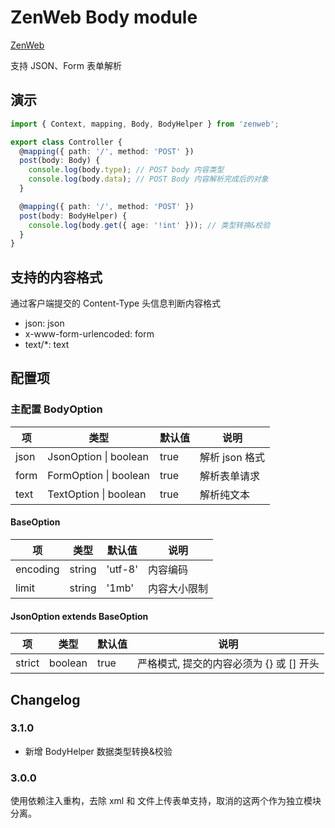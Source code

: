 # ZenWeb Body module

[ZenWeb](https://www.npmjs.com/package/zenweb)

支持 JSON、Form 表单解析

## 演示
```ts
import { Context, mapping, Body, BodyHelper } from 'zenweb';

export class Controller {
  @mapping({ path: '/', method: 'POST' })
  post(body: Body) {
    console.log(body.type); // POST body 内容类型
    console.log(body.data); // POST Body 内容解析完成后的对象
  }

  @mapping({ path: '/', method: 'POST' })
  post(body: BodyHelper) {
    console.log(body.get({ age: '!int' })); // 类型转换&校验
  }
}
```

## 支持的内容格式
通过客户端提交的 Content-Type 头信息判断内容格式

- json: json
- x-www-form-urlencoded: form
- text/*: text

## 配置项

### 主配置 BodyOption
| 项 | 类型 | 默认值 | 说明 |
|----|-----|-------|-----|
| json | JsonOption \| boolean | true | 解析 json 格式 |
| form | FormOption \| boolean | true | 解析表单请求 |
| text | TextOption \| boolean | true | 解析纯文本 |

#### BaseOption
| 项 | 类型 | 默认值 | 说明 |
|----|-----|-------|-----|
| encoding | string | 'utf-8' | 内容编码 |
| limit | string | '1mb' | 内容大小限制 |

#### JsonOption extends BaseOption
| 项 | 类型 | 默认值 | 说明 |
|----|-----|-------|-----|
| strict | boolean | true | 严格模式, 提交的内容必须为 {} 或 [] 开头 |

## Changelog

### 3.1.0
- 新增 BodyHelper 数据类型转换&校验

### 3.0.0
使用依赖注入重构，去除 xml 和 文件上传表单支持，取消的这两个作为独立模块分离。

